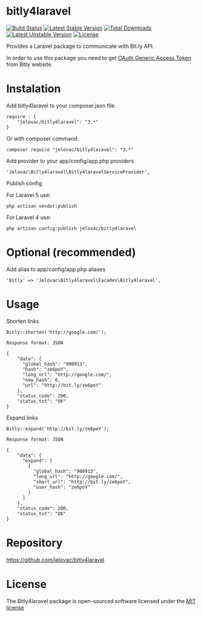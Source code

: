 bitly4laravel
=============
[![Build Status](https://travis-ci.org/jelovac/bitly4laravel.png?branch=master)](https://travis-ci.org/jelovac/bitly4laravel) [![Latest Stable Version](https://poser.pugx.org/jelovac/bitly4laravel/v/stable.png)](https://packagist.org/packages/jelovac/bitly4laravel) [![Total Downloads](https://poser.pugx.org/jelovac/bitly4laravel/downloads.png)](https://packagist.org/packages/jelovac/bitly4laravel) [![Latest Unstable Version](https://poser.pugx.org/jelovac/bitly4laravel/v/unstable.png)](https://packagist.org/packages/jelovac/bitly4laravel) [![License](https://poser.pugx.org/jelovac/bitly4laravel/license.png)](https://packagist.org/packages/jelovac/bitly4laravel)

Provides a Laravel package to communicate with Bit.ly API.

In order to use this package you need to get [OAuth Generic Access Token](https://bitly.com/a/oauth_apps) from Bitly website.

Instalation
===========

Add bitly4laravel to your composer.json file.

    require : {
        "jelovac/bitly4laravel": "3.*"
    }

Or with composer command:

    composer require "jelovac/bitly4laravel": "3.*"

Add provider to your app/config/app.php providers

    'Jelovac\Bitly4laravel\Bitly4laravelServiceProvider',

Publish config

For Laravel 5 use:

    php artisan vendor:publish

For Laravel 4 use:

    php artisan config:publish jelovac/bitly4laravel

Optional (recommended)
======================

Add alias to app/config/app.php aliases

    'Bitly' => 'Jelovac\Bitly4laravel\Facades\Bitly4laravel',

Usage
=====

Shorten links

    Bitly::shorten('http://google.com/');

    Response format: JSON

    {
        "data": {
          "global_hash": "900913",
          "hash": "ze6poY",
          "long_url": "http://google.com/",
          "new_hash": 0,
          "url": "http://bit.ly/ze6poY"
        },
        "status_code": 200,
        "status_txt": "OK"
    }

Expand links

    Bitly::expand('http://bit.ly/ze6poY');

    Response format: JSON

    {
        "data": {
          "expand": [
            {
              "global_hash": "900913",
              "long_url": "http://google.com/",
              "short_url": "http://bit.ly/ze6poY",
              "user_hash": "ze6poY"
            }
          ]
        },
        "status_code": 200,
        "status_txt": "OK"
    }

Repository
==========
https://github.com/jelovac/bitly4laravel

License
=======

The Bitly4laravel package is open-sourced software licensed under the [MIT license](http://opensource.org/licenses/MIT)